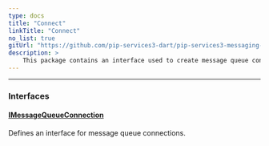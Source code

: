 ```yaml
---
type: docs
title: "Connect"
linkTitle: "Connect"
no_list: true
gitUrl: "https://github.com/pip-services3-dart/pip-services3-messaging-dart"
description: >
    This package contains an interface used to create message queue connections.
---
```

---

<div class="module-body"> 

### Interfaces

#### [IMessageQueueConnection](imessage_queue_connection)
Defines an interface for message queue connections.


</div>
